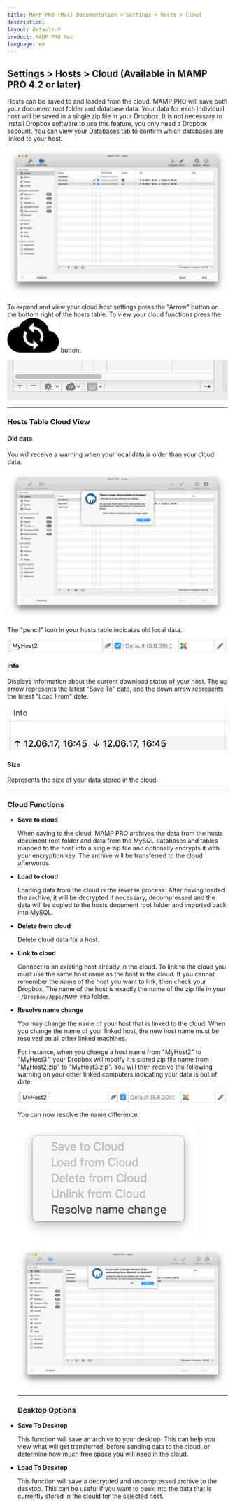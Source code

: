 ```yaml
---
title: MAMP PRO (Mac) Documentation > Settings > Hosts > Cloud
description: 
layout: default-2
product: MAMP PRO Mac
language: en
---
```


## Settings > Hosts > Cloud (Available in MAMP PRO 4.2 or later) 

Hosts can be saved to and loaded from the cloud. MAMP PRO will save both your document root folder and database data. Your data for each individual host will be saved in a single zip file in your Dropbox. It is not necessary to install Dropbox software to use this feature, you only need a Dropbox account. You can view your [Databases tab](../Databases) to confirm which databases are linked to your host.

![MAMP](/en/MAMP-PRO-Mac/Settings/Hosts/Cloud/cloud.png)

To expand and view your cloud host settings press the "Arrow" button on the bottom right of the hosts table. To view your cloud functions press the ![MAMP](/en/MAMP-PRO-Mac/Settings/Hosts/Cloud/cloud-download.png) button.

![MAMP](/en/MAMP-PRO-Mac/Settings/Hosts/Cloud/openCloudHostOptions.png)

---

### Hosts Table Cloud View

#### Old data

You will receive a warning when your local data is older than your cloud data.

![MAMP](/en/MAMP-PRO-Mac/Settings/Hosts/Cloud/oldDataWarning.png)

The "pencil" icon in your hosts table indicates old local data.

![MAMP](/en/MAMP-PRO-Mac/Settings/Hosts/Cloud/oldData.png)


#### Info

Displays information about the current download status of your host. The up arrow represents the latest "Save To" date, and the down arrow represents the latest "Load From" date.

![MAMP](/en/MAMP-PRO-Mac/Settings/Hosts/Cloud/info.png)

#### Size
  
Represents the size of your data stored in the cloud.

---

### Cloud Functions

*  **Save to cloud**

    When saving to the cloud, MAMP PRO archives the data from the hosts document root folder and data from the MySQL databases and tables mapped to the host into a single zip file and optionally encrypts it with your encryption key. The archive will be transferred to the cloud afterwords.

*  **Load to cloud**

    Loading data from the cloud is the reverse process: After having loaded the archive, it will be decrypted if necessary, decompressed and the data will be copied to the hosts document root folder and imported back into MySQL. 

*  **Delete from cloud**

    Delete cloud data for a host.  

*  **Link to cloud**

    Connect to an existing host already in the cloud. To link to the cloud you must use the same host name as the host in the cloud. If you cannot remember the name of the host you want to link, then check your Dropbox. The name of the host is exactly the name of the zip file in your `~/Dropbox/Apps/MAMP PRO` folder.
    
*  **Resolve name change**

    You may change the name of your host that is linked to the cloud. When you change the name of your linked host, the new host name must be resolved on all other linked machines.
    
    For instance, when you change a host name from "MyHost2" to "MyHost3", your Dropbox will modify it's stored zip file name from "MyHost2.zip" to "MyHost3.zip". You will then receive the following warning on your other linked computers indicating your data is out of date.
    
    ![MAMP](/en/MAMP-PRO-Mac/Settings/Hosts/Cloud/oldData.png)
    
    You can now resolve the name difference.
    
    ![MAMP](/en/MAMP-PRO-Mac/Settings/Hosts/Cloud/resolveName.png)
    
    ![MAMP](/en/MAMP-PRO-Mac/Settings/Hosts/Cloud/resolveWarning.png)
     
   ---
   
   ### Desktop Options
   
  *  **Save To Desktop**
  
      This function will save an archive to your desktop. This can help you view what will get transferred, before sending data to the cloud, or determine how much free space you will need in the cloud.
  
  *  **Load To Desktop**
  
      This function will save a decrypted and uncompressed archive to the desktop. This can be useful if you want to peek into the data that is currently stored in the clould for the selected host. 
